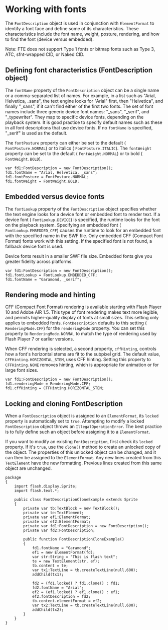 # Working with fonts

The `FontDescription` object is used in conjunction with `ElementFormat` to
identify a font face and define some of its characteristics. These
characteristics include the font name, weight, posture, rendering, and how to
find the font (device versus embedded).

Note: FTE does not support Type 1 fonts or bitmap fonts such as Type 3, ATC,
sfnt-wrapped CID, or Naked CID.

## Defining font characteristics (FontDescription object)

The `fontName` property of the `FontDescription` object can be a single name or
a comma-separated list of names. For example, in a list such as "Arial,
Helvetica, \_sans", the text engine looks for "Arial" first, then "Helvetica",
and finally "\_sans", if it can't find either of the first two fonts. The set of
font names include three generic device font names: "\_sans", "\_serif", and
"\_typewriter". They map to specific device fonts, depending on the playback
system. It is good practice to specify default names such as these in all font
descriptions that use device fonts. If no `fontName` is specified, "\_serif" is
used as the default.

The `fontPosture` property can either be set to the default (
`FontPosture.NORMAL`) or to italics ( `FontPosture.ITALIC`). The `fontWeight`
property can be set to the default ( `FontWeight.NORMAL`) or to bold (
`FontWeight.BOLD`).

```
var fd1:FontDescription = new FontDescription();
fd1.fontName = "Arial, Helvetica, _sans";
fd1.fontPosture = FontPosture.NORMAL;
fd1.fontWeight = FontWeight.BOLD;
```

## Embedded versus device fonts

The `fontLookup` property of the `FontDescription` object specifies whether the
text engine looks for a device font or embedded font to render text. If a device
font ( `FontLookup.DEVICE`) is specified, the runtime looks for the font on the
playback system. Specifying an embedded font ( `FontLookup.EMBEDDED_CFF`) causes
the runtime to look for an embedded font with the specified name in the SWF
file. Only embedded CFF (Compact Font Format) fonts work with this setting. If
the specified font is not found, a fallback device font is used.

Device fonts result in a smaller SWF file size. Embedded fonts give you greater
fidelity across platforms.

```
var fd1:FontDescription = new FontDescription();
fd1.fontLookup = FontLookup.EMBEDDED_CFF;
fd1.fontName = "Garamond, _serif";
```

## Rendering mode and hinting

CFF (Compact Font Format) rendering is available starting with Flash Player 10
and Adobe AIR 1.5. This type of font rendering makes text more legible, and
permits higher-quality display of fonts at small sizes. This setting only
applies to embedded fonts. `FontDescription` defaults to this setting (
`RenderingMode.CFF`) for the `renderingMode` property. You can set this property
to `RenderingMode.NORMAL` to match the type of rendering used by Flash Player 7
or earlier versions.

When CFF rendering is selected, a second property, `cffHinting`, controls how a
font's horizontal stems are fit to the subpixel grid. The default value,
`CFFHinting.HORIZONTAL_STEM`, uses CFF hinting. Setting this property to
`CFFHinting.NONE` removes hinting, which is appropriate for animation or for
large font sizes.

```
var fd1:FontDescription = new FontDescription();
fd1.renderingMode = RenderingMode.CFF;
fd1.cffHinting = CFFHinting.HORIZONTAL_STEM;
```

## Locking and cloning FontDescription

When a `FontDescription` object is assigned to an `ElementFormat`, its `locked`
property is automatically set to `true`. Attempting to modify a locked
`FontDescription` object throws an `IllegalOperationError`. The best practice is
to fully define such an object before assigning it to a `ElementFormat`.

If you want to modify an existing `FontDescription`, first check its `locked`
property. If it's `true`, use the `clone()` method to create an unlocked copy of
the object. The properties of this unlocked object can be changed, and it can
then be assigned to the `ElementFormat`. Any new lines created from this
`TextElement` have the new formatting. Previous lines created from this same
object are unchanged.

```
package
{
	import flash.display.Sprite;
	import flash.text.*;

	public class FontDescriptionCloneExample extends Sprite
	{
		private var tb:TextBlock = new TextBlock();
		private var te:TextElement;
		private var ef1:ElementFormat;
		private var ef2:ElementFormat;
		private var fd1:FontDescription = new FontDescription();
		private var fd2:FontDescription;

		public function FontDescriptionCloneExample()
		{
			fd1.fontName = "Garamond";
			ef1 = new ElementFormat(fd);
			var str:String = "This is flash text";
			te = new TextElement(str, ef);
			tb.content = te;
			var tx1:TextLine = tb.createTextLine(null,600);
			addChild(tx1);

			fd2 = (fd1.locked) ? fd1.clone() : fd1;
			fd2.fontName = "Arial";
			ef2 = (ef1.locked) ? ef1.clone() : ef1;
			ef2.fontDescription = fd2;
			tb.content.elementFormat = ef2;
			var tx2:TextLine = tb.createTextLine(null,600);
			addChild(tx2);
		}
	}
}
```
